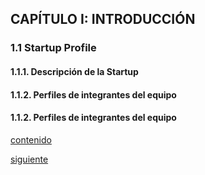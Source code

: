 ## CAPÍTULO I: INTRODUCCIÓN 

### 1.1 Startup Profile
#### 1.1.1. Descripción de la Startup
#### 1.1.2. Perfiles de integrantes del equipo
#### 1.1.2. Perfiles de integrantes del equipo

[contenido](../contenido.md) 

[siguiente](./1.2-solution-profile.md)